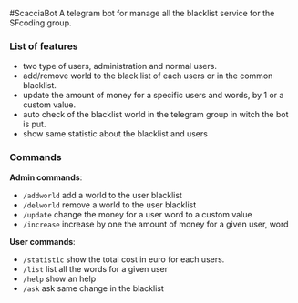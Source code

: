 #ScacciaBot
A telegram bot for manage all the blacklist service for the SFcoding group. 

### List of features
- two type of users, administration and normal users.
- add/remove world to the black list of each users or in the common blacklist.
- update the amount of money for a specific users and words, by 1 or a custom value.
- auto check of the blacklist world in the telegram group in witch the bot is put.
- show same statistic about the blacklist and users


### Commands

__Admin commands__:
- `/addworld` add a world to the user blacklist
- `/delworld` remove a world to the user blacklist
- `/update` change the money for a user word to a custom value
- `/increase` increase by one the amount of money for a given user, word

__User commands__:
- `/statistic` show the total cost in euro for each users.
- `/list` list all the words for a given user
- `/help` show an help
- `/ask` ask same change in the blacklist
